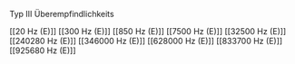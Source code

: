Typ III Überempfindlichkeits

[[20 Hz (E)]]
[[300 Hz (E)]]
[[850 Hz (E)]]
[[7500 Hz (E)]]
[[32500 Hz (E)]]
[[240280 Hz (E)]]
[[346000 Hz (E)]]
[[628000 Hz (E)]]
[[833700 Hz (E)]]
[[925680 Hz (E)]]